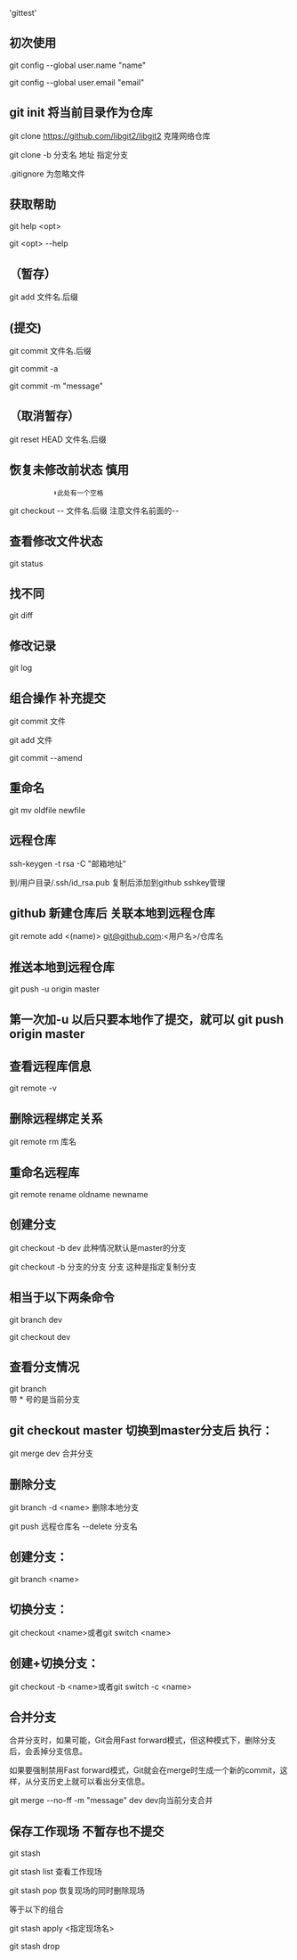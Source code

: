 'gittest' 

## 初次使用
 git config --global user.name "name"

 git config --global user.email "email"


## git init 将当前目录作为仓库
 git clone https://github.com/libgit2/libgit2 克隆网络仓库

git clone -b 分支名 地址     指定分支

.gitignore 为忽略文件

## 获取帮助
 git help \<opt>

 git \<opt\> --help

## （暂存）
git add 文件名.后缀  

## (提交)
git commit 文件名.后缀

git commit -a

git commit -m "message"

## （取消暂存）
git reset HEAD 文件名.后缀 
## 恢复未修改前状态  慎用
               ⬇此处有一个空格
git checkout -- 文件名.后缀   注意文件名前面的--

## 查看修改文件状态
git status 

## 找不同
git diff 

## 修改记录
git log 


##  组合操作 补充提交
 git commit 文件

 git add 文件

 git commit --amend 

## 重命名
git mv oldfile newfile  



## 远程仓库
 ssh-keygen -t rsa -C "邮箱地址" 

 到/用户目录/.ssh/id_rsa.pub 复制后添加到github sshkey管理
## github 新建仓库后 关联本地到远程仓库
 git remote add <(name)> git@github.com:<用户名>/仓库名             
## 推送本地到远程仓库 
git push -u origin master                              
## 第一次加-u 以后只要本地作了提交，就可以 git push origin master
## 查看远程库信息
git remote -v 
## 删除远程绑定关系
git remote rm 库名 

## 重命名远程库
git remote rename oldname newname

## 创建分支
 git checkout -b dev  此种情况默认是master的分支

 git checkout -b 分支的分支 分支   这种是指定复制分支

## 相当于以下两条命令
 git branch dev

 git checkout dev 

## 查看分支情况
git branch   
 带 * 号的是当前分支

## git checkout master 切换到master分支后 执行：
git merge dev 合并分支

## 删除分支
git branch -d \<name\>  删除本地分支

git push 远程仓库名 --delete 分支名


## 创建分支：
git branch \<name\>

## 切换分支：
git checkout \<name\>或者git switch \<name\>

## 创建+切换分支：
git checkout -b \<name\>或者git switch -c \<name\>

## 合并分支
合并分支时，如果可能，Git会用Fast forward模式，但这种模式下，删除分支后，会丢掉分支信息。

如果要强制禁用Fast forward模式，Git就会在merge时生成一个新的commit，这样，从分支历史上就可以看出分支信息。

git merge --no-ff -m "message" dev     dev向当前分支合并


## 保存工作现场  不暂存也不提交
git stash 

git stash list 查看工作现场

git stash pop 恢复现场的同时删除现场 

等于以下的组合

git stash apply  \<指定现场名\>

git stash drop 
